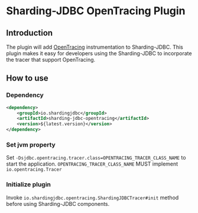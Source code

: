 # Sharding-JDBC OpenTracing Plugin

## Introduction

The plugin will add [OpenTracing](http://opentracing.io/) instrumentation to Sharding-JDBC. This plugin makes it 
easy for developers using the Sharding-JDBC to incorporate the tracer that support OpenTracing.


## How to use

### Dependency

```xml
<dependency>
    <groupId>io.shardingjdbc</groupId>
    <artifactId>sharding-jdbc-opentracing</artifactId>
    <version>${latest.version}</version>
</dependency>
```

### Set jvm property

Set `-Dsjdbc.opentracing.tracer.class=OPENTRACING_TRACER_CLASS_NAME` to start the application. `OPENTRACING_TRACER_CLASS_NAME` MUST implement
`io.opentracing.Tracer`

### Initialize plugin

Invoke `io.shardingjdbc.opentracing.ShardingJDBCTracer#init` method before using Sharding-JDBC components.